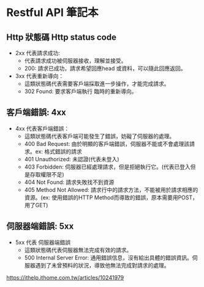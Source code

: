 # Restful API 筆記本

## Http 狀態碼 Http status code

- 2xx 代表請求成功:
   - 代表請求成功被伺服器接收，理解並接受。
   - 200: 請求已成功，請求希望回應head 或資料，可以隨此回應返回。
- 3xx 代表重新導向：
   - 這類狀態碼代表需要客戶端採取進一步操作，才能完成請求。
   - 302 Found: 要求客戶端執行 臨時的重新導向。
## 客戶端錯誤: 4xx
- 4xx 代表客戶端錯誤：
   - 這類狀態碼代表客戶端可能發生了錯誤，妨礙了伺服器的處理。
   - 400 Bad Request: 由於明顯的客戶端錯誤，伺服器不能或不會處理該請求。ex: 格式錯誤的請求
   - 401 Unauthorized: 未認證(代表未登入)
   - 403 Forbidden: 伺服器已經處理請求，但是拒絕執行它。(代表已登入但是存取權限不足)
   - 404 Not Found: 請求失敗找不到資源
   - 405 Method Not Allowed: 請求行中的請求方法，不能被用於請求相應的資源。(ex: 使用錯誤的HTTP Method而導致的錯誤，原本需要用POST，用了GET)
   
## 伺服器端錯誤: 5xx
- 5xx 代表 伺服器端錯誤
  - 這類狀態碼代表伺服器無法完成有效的請求。
  - 500 Internal Server Error: 通用錯誤信息，沒有給出具體的錯誤資訊。伺服器遇到了未曾預料的狀況，導致他無法完成對請求的處理。

https://ithelp.ithome.com.tw/articles/10241979
